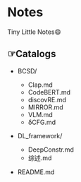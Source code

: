 # Notes
Tiny Little Notes😄

## ☞Catalogs

- BCSD/
  - Clap.md
  - CodeBERT.md
  - discovRE.md
  - MIRROR.md
  - VLM.md
  - δCFG.md
  
- DL_framework/
  - DeepConstr.md
  - 综述.md

- README.md
